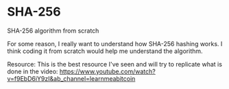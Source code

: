 # SHA-256

SHA-256 algorithm from scratch

For some reason, I really want to understand how SHA-256 hashing works.
I think coding it from scratch would help me understand the algorithm.

Resource:
This is the best resource I've seen and will try to replicate what is done in the video:
https://www.youtube.com/watch?v=f9EbD6iY9zI&ab_channel=learnmeabitcoin
